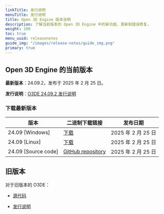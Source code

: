 ```yaml
---
linkTitle: 发行说明
menuTitle: 发行说明
title: Open 3D Engine 版本说明
description: 了解当前版本的 Open 3D Engine 中的新功能、更新和错误修复。
weight: 100
toc: true
menu_uuid: releasenotes
guide_img: "/images/release-notes/guide_img.png"
primary: true
---
```


## Open 3D Engine 的当前版本

**最新版本**：24.09.2，发布于 2025 年 2 月 25 日。

**发行说明**：[O3DE 24.09.2 发行说明](archive/2409-2-release-notes.md)


### 下载最新版本

|版本 |二进制下载链接 | 发布日期   |
|------------------------------------|--------------------------------------------------|--------------------|
| 24.09 \[Windows\] | [下载](https://o3debinaries.org/download/windows.html) | 2025 年 2 月 25 日 |
| 24.09 \[Linux\] | [下载](https://o3debinaries.org/download/linux.html) | 2025 年 2 月 25 日 |
| 24.09 \[Source code\] | [GitHub repository](https://github.com/o3de/o3de/tree/main) |  2025 年 2 月 25 日 |


## 旧版本

对于旧版本的 O3DE：

- [源代码](https://github.com/o3de/o3de/releases)

- [发行说明](./archive/)
